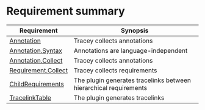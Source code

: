 # Requirement summary

<div class="tracey tracey-plugin-requirementsummary">

| Requirement                                                                                        | Synopsis                                                          |
| -------------------------------------------------------------------------------------------------- | ----------------------------------------------------------------- |
| [Annotation](Annotation.md "Annotation")                                                           | Tracey collects annotations                                       |
| [Annotation.Syntax](Annotation/Annotation.md "Annotation.Syntax")                                  | Annotations are language-independent                              |
| [Annotation.Collect](Annotation/Collect.md "Annotation.Collect")                                   | Tracey collects annotations                                       |
| [Requirement.Collect](Requirement/Collect.md "Requirement.Collect")                                | Tracey collects requirements                                      |
| [ChildRequirements](../../src/tracey-plugin-childrequirements/Requirements.md "ChildRequirements") | The plugin generates tracelinks between hierarchical requirements |
| [TracelinkTable](../../src/tracey-plugin-tracelinktable/Requirements.md "TracelinkTable")          | The plugin generates tracelinks                                   |

</div>

